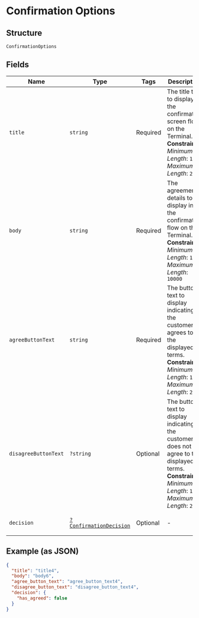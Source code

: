 
# Confirmation Options

## Structure

`ConfirmationOptions`

## Fields

| Name | Type | Tags | Description | Getter | Setter |
|  --- | --- | --- | --- | --- | --- |
| `title` | `string` | Required | The title text to display in the confirmation screen flow on the Terminal.<br>**Constraints**: *Minimum Length*: `1`, *Maximum Length*: `250` | getTitle(): string | setTitle(string title): void |
| `body` | `string` | Required | The agreement details to display in the confirmation flow on the Terminal.<br>**Constraints**: *Minimum Length*: `1`, *Maximum Length*: `10000` | getBody(): string | setBody(string body): void |
| `agreeButtonText` | `string` | Required | The button text to display indicating the customer agrees to the displayed terms.<br>**Constraints**: *Minimum Length*: `1`, *Maximum Length*: `250` | getAgreeButtonText(): string | setAgreeButtonText(string agreeButtonText): void |
| `disagreeButtonText` | `?string` | Optional | The button text to display indicating the customer does not agree to the displayed terms.<br>**Constraints**: *Minimum Length*: `1`, *Maximum Length*: `250` | getDisagreeButtonText(): ?string | setDisagreeButtonText(?string disagreeButtonText): void |
| `decision` | [`?ConfirmationDecision`](../../doc/models/confirmation-decision.md) | Optional | - | getDecision(): ?ConfirmationDecision | setDecision(?ConfirmationDecision decision): void |

## Example (as JSON)

```json
{
  "title": "title4",
  "body": "body6",
  "agree_button_text": "agree_button_text4",
  "disagree_button_text": "disagree_button_text4",
  "decision": {
    "has_agreed": false
  }
}
```

